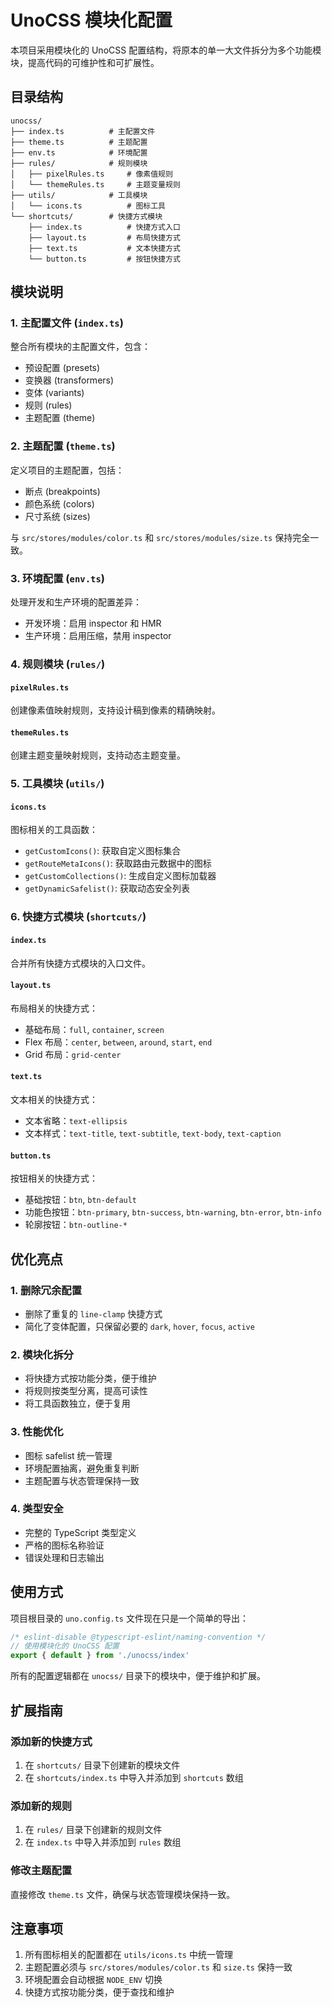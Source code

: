 <!--
  @copyright Copyright (c) 2025 chichuang
  @license MIT
  @description CC-Admin 企业级后台管理框架 - README
  本文件为 chichuang 原创，禁止擅自删除署名或用于商业用途。
-->

# UnoCSS 模块化配置

本项目采用模块化的 UnoCSS 配置结构，将原本的单一大文件拆分为多个功能模块，提高代码的可维护性和可扩展性。

## 目录结构

```
unocss/
├── index.ts          # 主配置文件
├── theme.ts          # 主题配置
├── env.ts            # 环境配置
├── rules/            # 规则模块
│   ├── pixelRules.ts     # 像素值规则
│   └── themeRules.ts     # 主题变量规则
├── utils/            # 工具模块
│   └── icons.ts          # 图标工具
└── shortcuts/        # 快捷方式模块
    ├── index.ts          # 快捷方式入口
    ├── layout.ts         # 布局快捷方式
    ├── text.ts           # 文本快捷方式
    └── button.ts         # 按钮快捷方式
```

## 模块说明

### 1. 主配置文件 (`index.ts`)

整合所有模块的主配置文件，包含：

- 预设配置 (presets)
- 变换器 (transformers)
- 变体 (variants)
- 规则 (rules)
- 主题配置 (theme)

### 2. 主题配置 (`theme.ts`)

定义项目的主题配置，包括：

- 断点 (breakpoints)
- 颜色系统 (colors)
- 尺寸系统 (sizes)

与 `src/stores/modules/color.ts` 和 `src/stores/modules/size.ts` 保持完全一致。

### 3. 环境配置 (`env.ts`)

处理开发和生产环境的配置差异：

- 开发环境：启用 inspector 和 HMR
- 生产环境：启用压缩，禁用 inspector

### 4. 规则模块 (`rules/`)

#### `pixelRules.ts`

创建像素值映射规则，支持设计稿到像素的精确映射。

#### `themeRules.ts`

创建主题变量映射规则，支持动态主题变量。

### 5. 工具模块 (`utils/`)

#### `icons.ts`

图标相关的工具函数：

- `getCustomIcons()`: 获取自定义图标集合
- `getRouteMetaIcons()`: 获取路由元数据中的图标
- `getCustomCollections()`: 生成自定义图标加载器
- `getDynamicSafelist()`: 获取动态安全列表

### 6. 快捷方式模块 (`shortcuts/`)

#### `index.ts`

合并所有快捷方式模块的入口文件。

#### `layout.ts`

布局相关的快捷方式：

- 基础布局：`full`, `container`, `screen`
- Flex 布局：`center`, `between`, `around`, `start`, `end`
- Grid 布局：`grid-center`

#### `text.ts`

文本相关的快捷方式：

- 文本省略：`text-ellipsis`
- 文本样式：`text-title`, `text-subtitle`, `text-body`, `text-caption`

#### `button.ts`

按钮相关的快捷方式：

- 基础按钮：`btn`, `btn-default`
- 功能色按钮：`btn-primary`, `btn-success`, `btn-warning`, `btn-error`, `btn-info`
- 轮廓按钮：`btn-outline-*`

## 优化亮点

### 1. 删除冗余配置

- 删除了重复的 `line-clamp` 快捷方式
- 简化了变体配置，只保留必要的 `dark`, `hover`, `focus`, `active`

### 2. 模块化拆分

- 将快捷方式按功能分类，便于维护
- 将规则按类型分离，提高可读性
- 将工具函数独立，便于复用

### 3. 性能优化

- 图标 safelist 统一管理
- 环境配置抽离，避免重复判断
- 主题配置与状态管理保持一致

### 4. 类型安全

- 完整的 TypeScript 类型定义
- 严格的图标名称验证
- 错误处理和日志输出

## 使用方式

项目根目录的 `uno.config.ts` 文件现在只是一个简单的导出：

```typescript
/* eslint-disable @typescript-eslint/naming-convention */
// 使用模块化的 UnoCSS 配置
export { default } from './unocss/index'
```

所有的配置逻辑都在 `unocss/` 目录下的模块中，便于维护和扩展。

## 扩展指南

### 添加新的快捷方式

1. 在 `shortcuts/` 目录下创建新的模块文件
2. 在 `shortcuts/index.ts` 中导入并添加到 `shortcuts` 数组

### 添加新的规则

1. 在 `rules/` 目录下创建新的规则文件
2. 在 `index.ts` 中导入并添加到 `rules` 数组

### 修改主题配置

直接修改 `theme.ts` 文件，确保与状态管理模块保持一致。

## 注意事项

1. 所有图标相关的配置都在 `utils/icons.ts` 中统一管理
2. 主题配置必须与 `src/stores/modules/color.ts` 和 `size.ts` 保持一致
3. 环境配置会自动根据 `NODE_ENV` 切换
4. 快捷方式按功能分类，便于查找和维护
